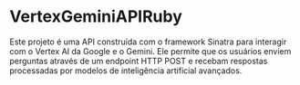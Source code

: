 # VertexGeminiAPIRuby
Este projeto é uma API construída com o framework Sinatra para interagir com o Vertex AI da Google e o Gemini. Ele permite que os usuários enviem perguntas através de um endpoint HTTP POST e recebam respostas processadas por modelos de inteligência artificial avançados.
